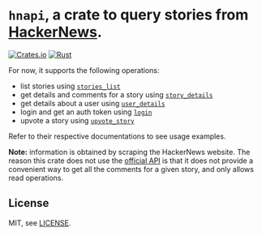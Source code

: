 # `hnapi`, a crate to query stories from [HackerNews](https://news.ycombinator.com/).

[![Crates.io](https://img.shields.io/crates/v/hnapi)](https://crates.io/crates/hnapi)
[![Rust](https://github.com/scastiel/hn/actions/workflows/rust.yml/badge.svg)](https://github.com/scastiel/hn/actions/workflows/rust.yml)

For now, it supports the following operations:

- list stories using [`stories_list`](https://docs.rs/hnapi/latest/hnapi/fn.stories_list.html)
- get details and comments for a story using [`story_details`](https://docs.rs/hnapi/latest/hnapi/fn.story_details.html)
- get details about a user using [`user_details`](https://docs.rs/hnapi/latest/hnapi/fn.user_details.html)
- login and get an auth token using [`login`](https://docs.rs/hnapi/latest/hnapi/fn.login.html)
- upvote a story using [`upvote_story`](https://docs.rs/hnapi/latest/hnapi/fn.upvote_story.html)

Refer to their respective documentations to see usage examples.

**Note:** information is obtained by scraping the HackerNews website. The reason this crate does not use the [official API](https://github.com/HackerNews/API) is that it does not provide a convenient way to get all the comments for a given story, and only allows read operations.

## License

MIT, see [LICENSE](https://github.com/scastiel/hn/blob/main/api/LICENSE).
